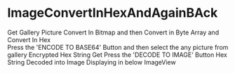 # ImageConvertInHexAndAgainBAck
Get Gallery Picture Convert In Bitmap and then Convert in Byte Array and Convert In Hex  
Press the 'ENCODE TO BASE64' Button and then select the any picture from gallery 
Encrypted Hex String Get
Press the 'DECODE TO IMAGE' Button 
Hex String Decoded into Image 
Displaying in below ImageView

